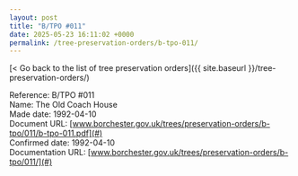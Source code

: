 ```yaml
---
layout: post
title: "B/TPO #011"
date: 2025-05-23 16:11:02 +0000
permalink: /tree-preservation-orders/b-tpo-011/
---
```


[< Go back to the list of tree preservation orders]({{ site.baseurl }}/tree-preservation-orders/)

Reference: B/TPO #011 <br/>
Name: The Old Coach House<br/>
Made date: 1992-04-10<br/>
Document URL: [www.borchester.gov.uk/trees/preservation-orders/b-tpo/011/b-tpo-011.pdf](#)<br/>
Confirmed date: 1992-04-10<br/>
Documentation URL: [www.borchester.gov.uk/trees/preservation-orders/b-tpo/011/](#)<br/>
